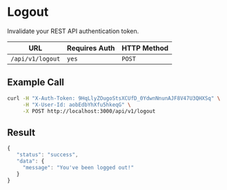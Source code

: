 # Logout

Invalidate your REST API authentication token.

| URL              | Requires Auth | HTTP Method |
| ---------------- | ------------- | ----------- |
| `/api/v1/logout` | `yes`         | `POST`      |

## Example Call

```bash
curl -H "X-Auth-Token: 9HqLlyZOugoStsXCUfD_0YdwnNnunAJF8V47U3QHXSq" \
     -H "X-User-Id: aobEdbYhXfu5hkeqG" \
     -X POST http://localhost:3000/api/v1/logout
```

## Result

```javascript
{
   "status": "success",
   "data": {
     "message": "You've been logged out!"
   }
}
```
